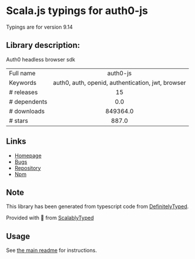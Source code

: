 
# Scala.js typings for auth0-js

Typings are for version 9.14

## Library description:
Auth0 headless browser sdk

|                    |                 |
| ------------------ | :-------------: |
| Full name          | auth0-js |
| Keywords           | auth0, auth, openid, authentication, jwt, browser |
| # releases         | 15 |
| # dependents       | 0.0 |
| # downloads        | 849364.0 |
| # stars            | 887.0 |

## Links
- [Homepage](https://github.com/auth0/auth0.js#readme)
- [Bugs](https://github.com/auth0/auth0.js/issues)
- [Repository](https://github.com/auth0/auth0.js)
- [Npm](https://www.npmjs.com/package/auth0-js)
    


## Note
This library has been generated from typescript code from [DefinitelyTyped](https://definitelytyped.org).

Provided with :purple_heart: from [ScalablyTyped](https://github.com/oyvindberg/ScalablyTyped)

## Usage
See [the main readme](../../readme.md) for instructions.


